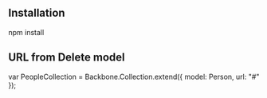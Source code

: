 ## Installation

npm install


## URL from Delete model

var PeopleCollection = Backbone.Collection.extend({
        model: Person,
        url: "#"  
    });